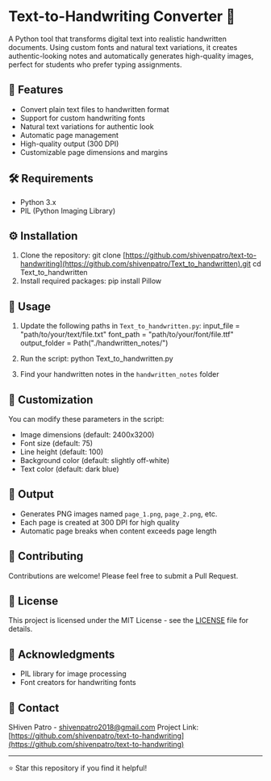 # Text-to-Handwriting Converter 📝

A Python tool that transforms digital text into realistic handwritten documents. Using custom fonts and natural text variations, it creates authentic-looking notes and automatically generates high-quality images, perfect for students who prefer typing assignments.

## 🚀 Features

- Convert plain text files to handwritten format
- Support for custom handwriting fonts
- Natural text variations for authentic look
- Automatic page management
- High-quality output (300 DPI)
- Customizable page dimensions and margins

## 🛠️ Requirements

- Python 3.x
- PIL (Python Imaging Library)

## ⚙️ Installation

1. Clone the repository:
git clone [https://github.com/shivenpatro/text-to-handwriting](https://github.com/shivenpatro/Text_to_handwritten).git
cd Text_to_handwritten
2. Install required packages:
pip install Pillow


## 📖 Usage

1. Update the following paths in `Text_to_handwritten.py`:
input_file = "path/to/your/text/file.txt"
font_path = "path/to/your/font/file.ttf"
output_folder = Path("./handwritten_notes/")

2. Run the script:
python Text_to_handwritten.py


3. Find your handwritten notes in the `handwritten_notes` folder

## 🎨 Customization

You can modify these parameters in the script:
- Image dimensions (default: 2400x3200)
- Font size (default: 75)
- Line height (default: 100)
- Background color (default: slightly off-white)
- Text color (default: dark blue)

## 📄 Output

- Generates PNG images named `page_1.png`, `page_2.png`, etc.
- Each page is created at 300 DPI for high quality
- Automatic page breaks when content exceeds page length

## 🤝 Contributing

Contributions are welcome! Please feel free to submit a Pull Request.

## 📝 License

This project is licensed under the MIT License - see the [LICENSE](LICENSE) file for details.

## 🙏 Acknowledgments

- PIL library for image processing
- Font creators for handwriting fonts

## 📧 Contact

SHiven Patro - shivenpatro2018@gmail.com
Project Link: [https://github.com/shivenpatro/text-to-handwriting](https://github.com/shivenpatro/text-to-handwriting)

---
⭐ Star this repository if you find it helpful!
